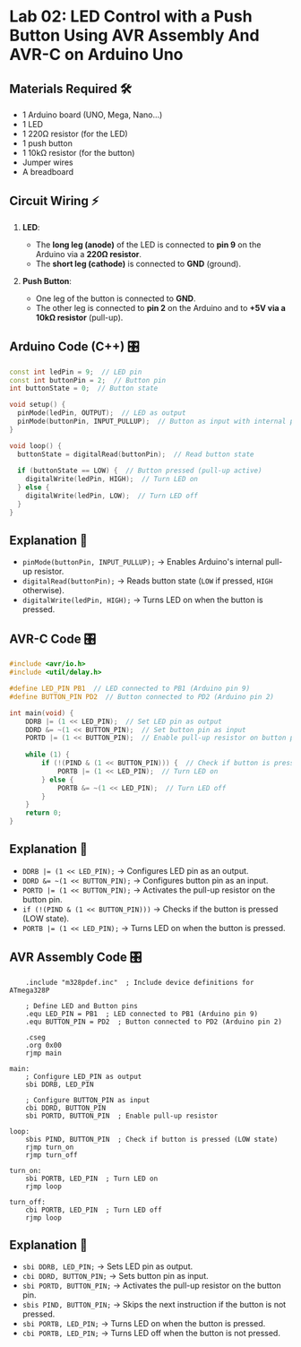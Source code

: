 # Lab 02: LED Control with a Push Button Using AVR Assembly And AVR-C on Arduino Uno

## Materials Required 🛠️
- 1 Arduino board (UNO, Mega, Nano...)
- 1 LED
- 1 220Ω resistor (for the LED)
- 1 push button
- 1 10kΩ resistor (for the button)
- Jumper wires
- A breadboard

## Circuit Wiring ⚡

1. **LED**:
   - The **long leg (anode)** of the LED is connected to **pin 9** on the Arduino via a **220Ω resistor**.
   - The **short leg (cathode)** is connected to **GND** (ground).

2. **Push Button**:
   - One leg of the button is connected to **GND**.
   - The other leg is connected to **pin 2** on the Arduino and to **+5V via a 10kΩ resistor** (pull-up).

## Arduino Code (C++) 🎛️

```cpp
const int ledPin = 9;  // LED pin
const int buttonPin = 2;  // Button pin
int buttonState = 0;  // Button state

void setup() {
  pinMode(ledPin, OUTPUT);  // LED as output
  pinMode(buttonPin, INPUT_PULLUP);  // Button as input with internal pull-up
}

void loop() {
  buttonState = digitalRead(buttonPin);  // Read button state
  
  if (buttonState == LOW) {  // Button pressed (pull-up active)
    digitalWrite(ledPin, HIGH);  // Turn LED on
  } else {
    digitalWrite(ledPin, LOW);  // Turn LED off
  }
}
```

## Explanation 🧐
- `pinMode(buttonPin, INPUT_PULLUP);` → Enables Arduino's internal pull-up resistor.
- `digitalRead(buttonPin);` → Reads button state (`LOW` if pressed, `HIGH` otherwise).
- `digitalWrite(ledPin, HIGH);` → Turns LED on when the button is pressed.

## AVR-C Code 🎛️

```c
#include <avr/io.h>
#include <util/delay.h>

#define LED_PIN PB1  // LED connected to PB1 (Arduino pin 9)
#define BUTTON_PIN PD2  // Button connected to PD2 (Arduino pin 2)

int main(void) {
    DDRB |= (1 << LED_PIN);  // Set LED pin as output
    DDRD &= ~(1 << BUTTON_PIN);  // Set button pin as input
    PORTD |= (1 << BUTTON_PIN);  // Enable pull-up resistor on button pin
    
    while (1) {
        if (!(PIND & (1 << BUTTON_PIN))) {  // Check if button is pressed (LOW state)
            PORTB |= (1 << LED_PIN);  // Turn LED on
        } else {
            PORTB &= ~(1 << LED_PIN);  // Turn LED off
        }
    }
    return 0;
}
```

## Explanation 🧐
- `DDRB |= (1 << LED_PIN);` → Configures LED pin as an output.
- `DDRD &= ~(1 << BUTTON_PIN);` → Configures button pin as an input.
- `PORTD |= (1 << BUTTON_PIN);` → Activates the pull-up resistor on the button pin.
- `if (!(PIND & (1 << BUTTON_PIN)))` → Checks if the button is pressed (LOW state).
- `PORTB |= (1 << LED_PIN);` → Turns LED on when the button is pressed.

## AVR Assembly Code 🎛️

```assembly
    .include "m328pdef.inc"  ; Include device definitions for ATmega328P

    ; Define LED and Button pins
    .equ LED_PIN = PB1  ; LED connected to PB1 (Arduino pin 9)
    .equ BUTTON_PIN = PD2  ; Button connected to PD2 (Arduino pin 2)

    .cseg
    .org 0x00
    rjmp main

main:
    ; Configure LED_PIN as output
    sbi DDRB, LED_PIN
    
    ; Configure BUTTON_PIN as input
    cbi DDRD, BUTTON_PIN
    sbi PORTD, BUTTON_PIN  ; Enable pull-up resistor

loop:
    sbis PIND, BUTTON_PIN  ; Check if button is pressed (LOW state)
    rjmp turn_on
    rjmp turn_off

turn_on:
    sbi PORTB, LED_PIN  ; Turn LED on
    rjmp loop

turn_off:
    cbi PORTB, LED_PIN  ; Turn LED off
    rjmp loop
```

## Explanation 🧐
- `sbi DDRB, LED_PIN;` → Sets LED pin as output.
- `cbi DDRD, BUTTON_PIN;` → Sets button pin as input.
- `sbi PORTD, BUTTON_PIN;` → Activates the pull-up resistor on the button pin.
- `sbis PIND, BUTTON_PIN;` → Skips the next instruction if the button is not pressed.
- `sbi PORTB, LED_PIN;` → Turns LED on when the button is pressed.
- `cbi PORTB, LED_PIN;` → Turns LED off when the button is not pressed.

